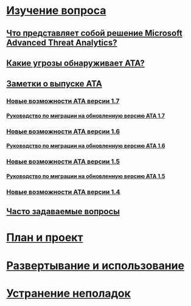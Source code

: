 # [Изучение вопроса](what-is-ata.md)
## [Что представляет собой решение Microsoft Advanced Threat Analytics?](what-is-ata.md)
## [Какие угрозы обнаруживает ATA?](ata-threats.md)
## [Заметки о выпуске ATA](ata-release-notes.md)
### [Новые возможности ATA версии 1.7](whats-new-version-1.7.md)
#### [Руководство по миграции на обновленную версию ATA 1.7](ata-update-1.7-migration-guide.md)
### [Новые возможности ATA версии 1.6](whats-new-version-1.6.md)
#### [Руководство по миграции на обновленную версию ATA 1.6](ata-update-1.6-migration-guide.md)
### [Новые возможности ATA версии 1.5](whats-new-version-1.5.md)
#### [Руководство по миграции на обновленную версию ATA 1.5](ata-update-1.5-migration-guide.md)
### [Новые возможности ATA версии 1.4](whats-new-version-1.4.md)
## [Часто задаваемые вопросы](ata-technical-faq.md)
# [План и проект](/advanced-threat-analytics/plan-design/ata-capacity-planning)
# [Развертывание и использование](/advanced-threat-analytics/deploy-use/install-ata)
# [Устранение неполадок](/advanced-threat-analytics/troubleshoot/troubleshooting-ata-using-logs)


<!--HONumber=Aug16_HO5-->


